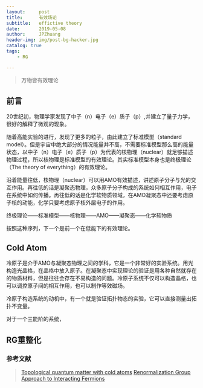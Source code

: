```yaml
---
layout:     post
title:      有效场论
subtitle:   effictive theory
date:       2019-05-08
author:     JPZhuang
header-img: img/post-bg-hacker.jpg
catalog: true
tags:
    - RG

---
```




> 万物皆有效理论

## 前言

20世纪初，物理学家发现了中子（n）电子（e）质子（p）,并建立了量子力学，很好的解释了微观的现象。

随着高能实验的进行，发现了更多的粒子，由此建立了标准模型（standard model）。但是宇宙中绝大部分的情况能量并不高，不需要标准模型那么高的能量状态，以中子（n）电子（e）质子（p）为代表的核物理（nuclear）就足够描述物理过程，所以核物理是标准模型的有效理论。其实标准模型本身也是终极理论（The theory of everything）的有效理论。

沿着能量往低，核物理（nuclear）可以用AMO有效描述，讲述原子分子与光的交互作用。再往低的话是凝聚态物理，众多原子分子构成的系统如何相互作用，电子在系统中如何传播。再往低的话是化学软物质领域，在AMO凝聚态中还要考虑原子核的动能，化学只要考虑原子核外层电子的作用。

终极理论——标准模型——核物理——AMO——凝聚态——化学软物质

按照这种序列，下一个是前一个在低能下的有效理论。



## Cold Atom

冷原子是介于AMO与凝聚态物理之间的学科，它是一个非常好的实验系统。用光构造光晶格，在晶格中放入原子。在凝聚态中实现理论的验证是用各种自然就存在的物质材料，但是往往会存在不易构造的问题。冷原子系统不仅可以构造晶格，也可以调控原子间的相互作用，也可以制作等效磁场。

冷原子构造系统的动机中，有一个就是验证拓扑物态的实验，它可以直接测量出拓扑不变量。

对于一个三能阶的系统，


## RG重整化






### 参考文献


>  [Topological quantum matter with cold atoms](https://doi.org/10.1080/00018732.2019.1594094)
>  [Renormalization Group Approach to Interacting Fermions](https://arxiv.org/abs/cond-mat/9307009) 
